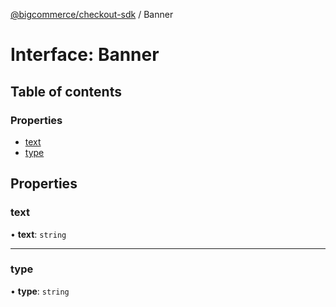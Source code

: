 [@bigcommerce/checkout-sdk](../README.md) / Banner

# Interface: Banner

## Table of contents

### Properties

- [text](Banner.md#text)
- [type](Banner.md#type)

## Properties

### text

• **text**: `string`

___

### type

• **type**: `string`
